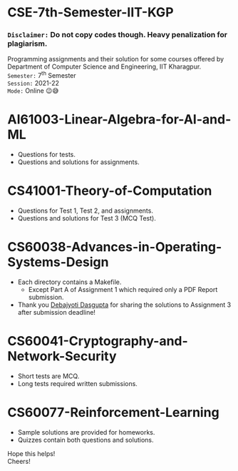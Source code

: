 # CSE-7th-Semester-IIT-KGP  
### `Disclaimer:` Do not copy codes though. Heavy penalization for plagiarism.   
Programming assignments and their solution for some courses offered by Department of Computer Science and Engineering, IIT Kharagpur.  
`Semester:` 7<sup>th</sup> Semester  
`Session:` 2021-22   
`Mode:` Online :wink::sweat_smile:  

# AI61003-Linear-Algebra-for-AI-and-ML  
- Questions for tests.   
- Questions and solutions for assignments.   

# CS41001-Theory-of-Computation    
- Questions for Test 1, Test 2, and assignments.  
- Questions and solutions for Test 3 (MCQ Test).  

# CS60038-Advances-in-Operating-Systems-Design
- Each directory contains a Makefile.  
    - Except Part A of Assignment 1 which required only a PDF Report submission.  
- Thank you [Debajyoti Dasgupta](https://github.com/debajyotidasgupta) for sharing the solutions to Assignment 3 after submission deadline!    

# CS60041-Cryptography-and-Network-Security  
- Short tests are MCQ.  
- Long tests required written submissions.  

# CS60077-Reinforcement-Learning  
- Sample solutions are provided for homeworks.  
- Quizzes contain both questions and solutions.  

Hope this helps!  
Cheers!  
